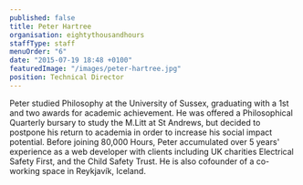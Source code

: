 ```yaml
---
published: false
title: Peter Hartree
organisation: eightythousandhours
staffType: staff
menuOrder: "6"
date: "2015-07-19 18:48 +0100"
featuredImage: "/images/peter-hartree.jpg"
position: Technical Director
---
```


Peter studied Philosophy at the University of Sussex, graduating with a 1st and two awards for academic achievement. He was offered a Philosophical Quarterly bursary to study the M.Litt at St Andrews, but decided to postpone his return to academia in order to increase his social impact potential. Before joining 80,000 Hours, Peter accumulated over 5 years' experience as a web developer with clients including UK charities Electrical Safety First, and the Child Safety Trust. He is also cofounder of a co-working space in Reykjavík, Iceland.